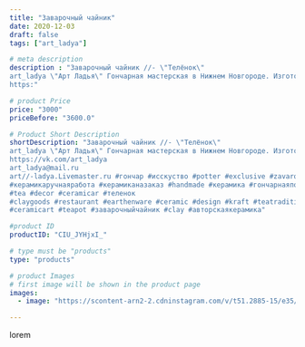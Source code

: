 ```yaml
---
title: "Заварочный чайник"
date: 2020-12-03
draft: false
tags: ["art_ladya"]

# meta description
description : "Заварочный чайник //- \"Телёнок\" 
art_ladya \"Арт Ладья\" Гончарная мастерская в Нижнем Новгороде. Изготовление керамики и мастер//-классы по обучению. 
https:"

# product Price
price: "3000"
priceBefore: "3600.0"

# Product Short Description
shortDescription: "Заварочный чайник //- \"Телёнок\" 
art_ladya \"Арт Ладья\" Гончарная мастерская в Нижнем Новгороде. Изготовление керамики и мастер//-классы по обучению. 
https://vk.com/art_ladya
art_ladya@mail.ru
art//-ladya.Livemaster.ru #гончар #исскуство #potter #exclusive #zavarotnyuk
#керамикаручнаяработа #керамиканазаказ #handmade #керамика #гончарнаяпосуда #эксклюзивнаякерамика #painter
#tea #decor #ceramicar #теленок
#claygoods #restaurant #earthenware #ceramic #design #kraft #teatradition
#ceramicart #teapot #заварочныйчайник #clay #авторскаякерамика"

#product ID
productID: "CIU_JYHjxI_"

# type must be "products"
type: "products"

# product Images
# first image will be shown in the product page
images:
  - image: "https://scontent-arn2-2.cdninstagram.com/v/t51.2885-15/e35/128703905_1792750444229609_6626318273312077423_n.jpg?tp=1&_nc_ht=scontent-arn2-2.cdninstagram.com&_nc_cat=105&_nc_ohc=SA2b3bPCWtAAX_mILzG&ccb=7-4&oh=89bc308dbf3c3ceca828b6fd100d5c95&oe=6084C46C&_nc_sid=86f79a&ig_cache_key=MjQ1NTg2NTQxODEyNTg3MzcyNw%3D%3D.2-ccb7-4"

---
```

lorem
